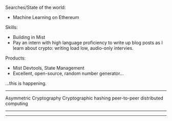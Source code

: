 Searches/State of the world:
- Machine Learning on Ethereum

Skills:
- Building in Mist
- Pay an intern with high language proficiency to write up blog posts as I learn about crypto:  writing load low, audio-only intervies.

Products:
- Mist Devtools, State Management
- Excellent, open-source, random number generator...

...this is happening.





------
Asymmetric Cryptography
Cryptographic hashing
peer-to-peer distributed computing


------



---------

